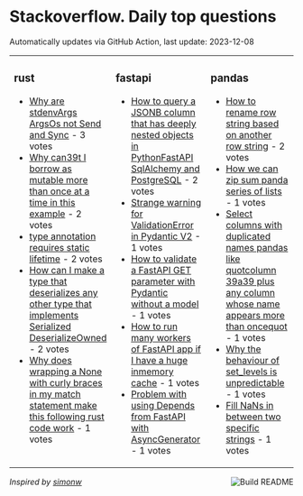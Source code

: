 # Stackoverflow. Daily top questions 

Automatically updates via GitHub Action, last update: <!-- date starts -->2023-12-08<!-- date ends -->


<table><tr><td valign="top" width="33%">

### rust
<!-- rust starts -->
* [Why are stdenvArgs ArgsOs not Send and Sync](https://stackoverflow.com/questions/77618289/why-are-stdenvargs-argsos-not-send-and-sync) - 3 votes
* [Why can39t I borrow as mutable more than once at a time in this example](https://stackoverflow.com/questions/77628702/why-cant-i-borrow-as-mutable-more-than-once-at-a-time-in-this-example) - 2 votes
* [type annotation requires static lifetime](https://stackoverflow.com/questions/77625077/type-annotation-requires-static-lifetime) - 2 votes
* [How can I make a type that deserializes any other type that implements Serialized  DeserializeOwned](https://stackoverflow.com/questions/77624556/how-can-i-make-a-type-that-de-serializes-any-other-type-that-implements-serializ) - 2 votes
* [Why does wrapping a None with curly braces in my match statement make this following rust code work](https://stackoverflow.com/questions/77617512/why-does-wrapping-a-none-with-curly-braces-in-my-match-statement-make-this-follo) - 1 votes
<!-- rust ends -->
</td><td valign="top" width="34%">


### fastapi
<!-- fastapi starts -->
* [How to query a JSONB column that has deeply nested objects in PythonFastAPI SqlAlchemy and PostgreSQL](https://stackoverflow.com/questions/77626069/how-to-query-a-jsonb-column-that-has-deeply-nested-objects-in-python-fastapi-sq) - 2 votes
* [Strange warning for ValidationError in Pydantic V2](https://stackoverflow.com/questions/77623684/strange-warning-for-validationerror-in-pydantic-v2) - 1 votes
* [How to validate a FastAPI GET parameter with Pydantic without a model](https://stackoverflow.com/questions/77623894/how-to-validate-a-fastapi-get-parameter-with-pydantic-without-a-model) - 1 votes
* [How to run many workers of FastAPI app if I have a huge inmemory cache](https://stackoverflow.com/questions/77627495/how-to-run-many-workers-of-fastapi-app-if-i-have-a-huge-in-memory-cache) - 1 votes
* [Problem with using Depends from FastAPI with AsyncGenerator](https://stackoverflow.com/questions/77626513/problem-with-using-depends-from-fastapi-with-asyncgenerator) - 1 votes
<!-- fastapi ends -->
</td><td valign="top" width="34%">


### pandas
<!-- pandas starts -->
* [How to rename row string based on another row string](https://stackoverflow.com/questions/77621095/how-to-rename-row-string-based-on-another-row-string) - 2 votes
* [How we can zip sum panda series of lists](https://stackoverflow.com/questions/77626541/how-we-can-zip-sum-panda-series-of-lists) - 1 votes
* [Select columns with duplicated names pandas like quotcolumn 39a39 plus any column whose name appears more than oncequot](https://stackoverflow.com/questions/77621477/select-columns-with-duplicated-names-pandas-like-column-a-plus-any-column-who) - 1 votes
* [Why the behaviour of set_levels is unpredictable](https://stackoverflow.com/questions/77622622/why-the-behaviour-of-set-levels-is-unpredictable) - 1 votes
* [Fill NaNs in between two specific strings](https://stackoverflow.com/questions/77622245/fill-nans-in-between-two-specific-strings) - 1 votes
<!-- pandas ends -->
</td></tr></table>

<a href="https://github.com/hp0404/hp0404/actions"><img src="https://github.com/hp0404/hp0404/workflows/Build%20README/badge.svg" align="right" alt="Build README"></a> <p>*Inspired by  [simonw](https://github.com/simonw/simonw)*</p>
